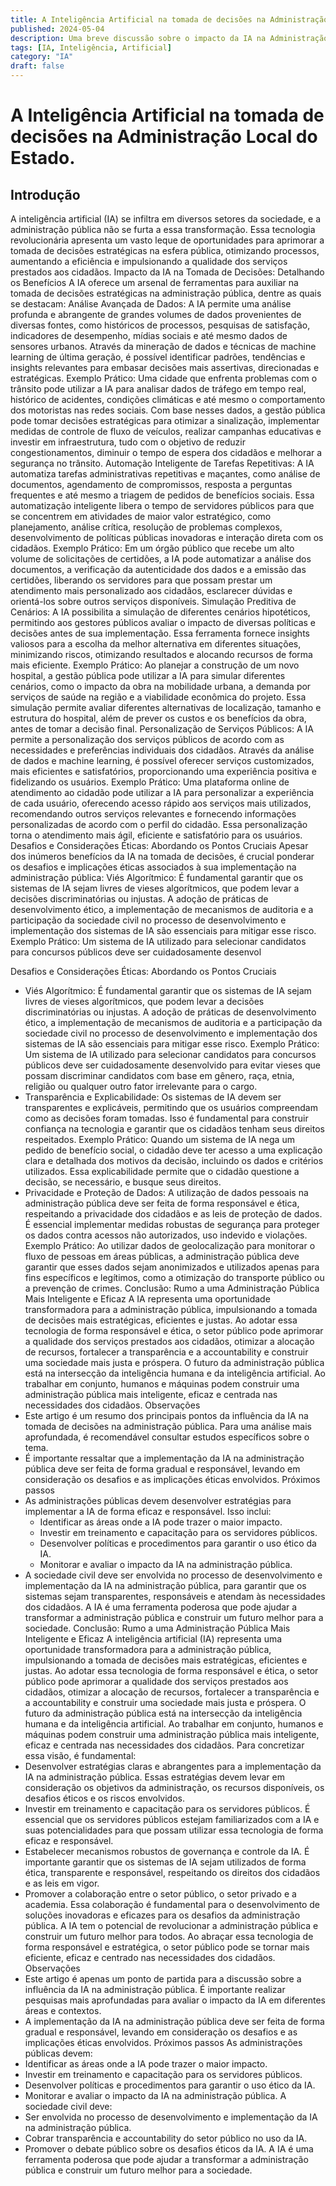 ```yaml
---
title: A Inteligência Artificial na tomada de decisões na Administração Local do Estado.
published: 2024-05-04
description: Uma breve discussão sobre o impacto da IA na Administração Local do Estado.
tags: [IA, Inteligência, Artificial]
category: "IA"
draft: false
---
```


# A Inteligência Artificial na tomada de decisões na Administração Local do Estado.

## Introdução

A inteligência artificial (IA) se infiltra em diversos setores da sociedade, e a administração pública não se furta a essa transformação. Essa tecnologia revolucionária apresenta um vasto leque de oportunidades para aprimorar a tomada de decisões estratégicas na esfera pública, otimizando processos, aumentando a eficiência e impulsionando a qualidade dos serviços prestados aos cidadãos.
Impacto da IA na Tomada de Decisões: Detalhando os Benefícios
A IA oferece um arsenal de ferramentas para auxiliar na tomada de decisões estratégicas na administração pública, dentre as quais se destacam:
Análise Avançada de Dados: A IA permite uma análise profunda e abrangente de grandes volumes de dados provenientes de diversas fontes, como históricos de processos, pesquisas de satisfação, indicadores de desempenho, mídias sociais e até mesmo dados de sensores urbanos. Através da mineração de dados e técnicas de machine learning de última geração, é possível identificar padrões, tendências e insights relevantes para embasar decisões mais assertivas, direcionadas e estratégicas.
Exemplo Prático: Uma cidade que enfrenta problemas com o trânsito pode utilizar a IA para analisar dados de tráfego em tempo real, histórico de acidentes, condições climáticas e até mesmo o comportamento dos motoristas nas redes sociais. Com base nesses dados, a gestão pública pode tomar decisões estratégicas para otimizar a sinalização, implementar medidas de controle de fluxo de veículos, realizar campanhas educativas e investir em infraestrutura, tudo com o objetivo de reduzir congestionamentos, diminuir o tempo de espera dos cidadãos e melhorar a segurança no trânsito.
Automação Inteligente de Tarefas Repetitivas: A IA automatiza tarefas administrativas repetitivas e maçantes, como análise de documentos, agendamento de compromissos, resposta a perguntas frequentes e até mesmo a triagem de pedidos de benefícios sociais. Essa automatização inteligente libera o tempo de servidores públicos para que se concentrem em atividades de maior valor estratégico, como planejamento, análise crítica, resolução de problemas complexos, desenvolvimento de políticas públicas inovadoras e interação direta com os cidadãos.
Exemplo Prático: Em um órgão público que recebe um alto volume de solicitações de certidões, a IA pode automatizar a análise dos documentos, a verificação da autenticidade dos dados e a emissão das certidões, liberando os servidores para que possam prestar um atendimento mais personalizado aos cidadãos, esclarecer dúvidas e orientá-los sobre outros serviços disponíveis.
Simulação Preditiva de Cenários: A IA possibilita a simulação de diferentes cenários hipotéticos, permitindo aos gestores públicos avaliar o impacto de diversas políticas e decisões antes de sua implementação. Essa ferramenta fornece insights valiosos para a escolha da melhor alternativa em diferentes situações, minimizando riscos, otimizando resultados e alocando recursos de forma mais eficiente.
Exemplo Prático: Ao planejar a construção de um novo hospital, a gestão pública pode utilizar a IA para simular diferentes cenários, como o impacto da obra na mobilidade urbana, a demanda por serviços de saúde na região e a viabilidade econômica do projeto. Essa simulação permite avaliar diferentes alternativas de localização, tamanho e estrutura do hospital, além de prever os custos e os benefícios da obra, antes de tomar a decisão final.
Personalização de Serviços Públicos: A IA permite a personalização dos serviços públicos de acordo com as necessidades e preferências individuais dos cidadãos. Através da análise de dados e machine learning, é possível oferecer serviços customizados, mais eficientes e satisfatórios, proporcionando uma experiência positiva e fidelizando os usuários.
Exemplo Prático: Uma plataforma online de atendimento ao cidadão pode utilizar a IA para personalizar a experiência de cada usuário, oferecendo acesso rápido aos serviços mais utilizados, recomendando outros serviços relevantes e fornecendo informações personalizadas de acordo com o perfil do cidadão. Essa personalização torna o atendimento mais ágil, eficiente e satisfatório para os usuários.
Desafios e Considerações Éticas: Abordando os Pontos Cruciais
Apesar dos inúmeros benefícios da IA na tomada de decisões, é crucial ponderar os desafios e implicações éticas associados à sua implementação na administração pública:
Viés Algorítmico: É fundamental garantir que os sistemas de IA sejam livres de vieses algorítmicos, que podem levar a decisões discriminatórias ou injustas. A adoção de práticas de desenvolvimento ético, a implementação de mecanismos de auditoria e a participação da sociedade civil no processo de desenvolvimento e implementação dos sistemas de IA são essenciais para mitigar esse risco.
Exemplo Prático: Um sistema de IA utilizado para selecionar candidatos para concursos públicos deve ser cuidadosamente desenvol

Desafios e Considerações Éticas: Abordando os Pontos Cruciais
 * Viés Algorítmico: É fundamental garantir que os sistemas de IA sejam livres de vieses algorítmicos, que podem levar a decisões discriminatórias ou injustas. A adoção de práticas de desenvolvimento ético, a implementação de mecanismos de auditoria e a participação da sociedade civil no processo de desenvolvimento e implementação dos sistemas de IA são essenciais para mitigar esse risco.
Exemplo Prático: Um sistema de IA utilizado para selecionar candidatos para concursos públicos deve ser cuidadosamente desenvolvido para evitar vieses que possam discriminar candidatos com base em gênero, raça, etnia, religião ou qualquer outro fator irrelevante para o cargo.
 * Transparência e Explicabilidade: Os sistemas de IA devem ser transparentes e explicáveis, permitindo que os usuários compreendam como as decisões foram tomadas. Isso é fundamental para construir confiança na tecnologia e garantir que os cidadãos tenham seus direitos respeitados.
Exemplo Prático: Quando um sistema de IA nega um pedido de benefício social, o cidadão deve ter acesso a uma explicação clara e detalhada dos motivos da decisão, incluindo os dados e critérios utilizados. Essa explicabilidade permite que o cidadão questione a decisão, se necessário, e busque seus direitos.
 * Privacidade e Proteção de Dados: A utilização de dados pessoais na administração pública deve ser feita de forma responsável e ética, respeitando a privacidade dos cidadãos e as leis de proteção de dados. É essencial implementar medidas robustas de segurança para proteger os dados contra acessos não autorizados, uso indevido e violações.
Exemplo Prático: Ao utilizar dados de geolocalização para monitorar o fluxo de pessoas em áreas públicas, a administração pública deve garantir que esses dados sejam anonimizados e utilizados apenas para fins específicos e legítimos, como a otimização do transporte público ou a prevenção de crimes.
Conclusão: Rumo a uma Administração Pública Mais Inteligente e Eficaz
A IA representa uma oportunidade transformadora para a administração pública, impulsionando a tomada de decisões mais estratégicas, eficientes e justas. Ao adotar essa tecnologia de forma responsável e ética, o setor público pode aprimorar a qualidade dos serviços prestados aos cidadãos, otimizar a alocação de recursos, fortalecer a transparência e a accountability e construir uma sociedade mais justa e próspera.
O futuro da administração pública está na intersecção da inteligência humana e da inteligência artificial. Ao trabalhar em conjunto, humanos e máquinas podem construir uma administração pública mais inteligente, eficaz e centrada nas necessidades dos cidadãos.
Observações
 * Este artigo é um resumo dos principais pontos da influência da IA na tomada de decisões na administração pública. Para uma análise mais aprofundada, é recomendável consultar estudos específicos sobre o tema.
 * É importante ressaltar que a implementação da IA na administração pública deve ser feita de forma gradual e responsável, levando em consideração os desafios e as implicações éticas envolvidos.
Próximos passos
 * As administrações públicas devem desenvolver estratégias para implementar a IA de forma eficaz e responsável. Isso inclui:
   * Identificar as áreas onde a IA pode trazer o maior impacto.
   * Investir em treinamento e capacitação para os servidores públicos.
   * Desenvolver políticas e procedimentos para garantir o uso ético da IA.
   * Monitorar e avaliar o impacto da IA na administração pública.
 * A sociedade civil deve ser envolvida no processo de desenvolvimento e implementação da IA na administração pública, para garantir que os sistemas sejam transparentes, responsáveis e atendam às necessidades dos cidadãos.
A IA é uma ferramenta poderosa que pode ajudar a transformar a administração pública e construir um futuro melhor para a sociedade.
Conclusão: Rumo a uma Administração Pública Mais Inteligente e Eficaz
A inteligência artificial (IA) representa uma oportunidade transformadora para a administração pública, impulsionando a tomada de decisões mais estratégicas, eficientes e justas. Ao adotar essa tecnologia de forma responsável e ética, o setor público pode aprimorar a qualidade dos serviços prestados aos cidadãos, otimizar a alocação de recursos, fortalecer a transparência e a accountability e construir uma sociedade mais justa e próspera.
O futuro da administração pública está na intersecção da inteligência humana e da inteligência artificial. Ao trabalhar em conjunto, humanos e máquinas podem construir uma administração pública mais inteligente, eficaz e centrada nas necessidades dos cidadãos.
Para concretizar essa visão, é fundamental:
 * Desenvolver estratégias claras e abrangentes para a implementação da IA na administração pública. Essas estratégias devem levar em consideração os objetivos da administração, os recursos disponíveis, os desafios éticos e os riscos envolvidos.
 * Investir em treinamento e capacitação para os servidores públicos. É essencial que os servidores públicos estejam familiarizados com a IA e suas potencialidades para que possam utilizar essa tecnologia de forma eficaz e responsável.
 * Estabelecer mecanismos robustos de governança e controle da IA. É importante garantir que os sistemas de IA sejam utilizados de forma ética, transparente e responsável, respeitando os direitos dos cidadãos e as leis em vigor.
 * Promover a colaboração entre o setor público, o setor privado e a academia. Essa colaboração é fundamental para o desenvolvimento de soluções inovadoras e eficazes para os desafios da administração pública.
A IA tem o potencial de revolucionar a administração pública e construir um futuro melhor para todos. Ao abraçar essa tecnologia de forma responsável e estratégica, o setor público pode se tornar mais eficiente, eficaz e centrado nas necessidades dos cidadãos.
Observações
 * Este artigo é apenas um ponto de partida para a discussão sobre a influência da IA na administração pública. É importante realizar pesquisas mais aprofundadas para avaliar o impacto da IA em diferentes áreas e contextos.
 * A implementação da IA na administração pública deve ser feita de forma gradual e responsável, levando em consideração os desafios e as implicações éticas envolvidos.
Próximos passos
As administrações públicas devem:
 * Identificar as áreas onde a IA pode trazer o maior impacto.
 * Investir em treinamento e capacitação para os servidores públicos.
 * Desenvolver políticas e procedimentos para garantir o uso ético da IA.
 * Monitorar e avaliar o impacto da IA na administração pública.
A sociedade civil deve:
 * Ser envolvida no processo de desenvolvimento e implementação da IA na administração pública.
 * Cobrar transparência e accountability do setor público no uso da IA.
 * Promover o debate público sobre os desafios éticos da IA.
A IA é uma ferramenta poderosa que pode ajudar a transformar a administração pública e construir um futuro melhor para a sociedade.

